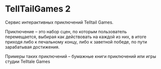 # TellTailGames 2

Сервис интерактивных приключений Telltail Games.

Приключение – это набор сцен, по которым пользователь перемещается, выбирая как действовать на каждой из них, в итоге приходя либо к печальному концу, либо к заветной победе, по пути зарабатывая достижения.

Примеры таких приключений – бумажные книги приключений или игры студии Telltale Games

